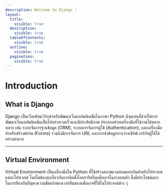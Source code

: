 ```yaml
---
description: Welcome to Django !
layout:
  title:
    visible: true
  description:
    visible: true
  tableOfContents:
    visible: true
  outline:
    visible: true
  pagination:
    visible: true
---
```


# Introduction

## What is Django

Django เป็นเว็บเฟรมเวิร์กสำหรับพัฒนาเว็บแอปพลิเคชันในภาษา Python มีจุดเด่นที่ช่วยให้การพัฒนาเว็บแอปพลิเคชันเป็นไปอย่างรวดเร็วและมีประสิทธิภาพ ประกอบด้วยเครื่องมือที่ใช้งานได้หลากหลาย เช่น ระบบจัดการฐานข้อมูล (ORM), ระบบการจัดการผู้ใช้ (Authentication), และเครื่องมือสำหรับสร้างฟอร์ม (Forms) รวมถึงมีการจัดการ URL และการส่งข้อมูลระหว่างเซิร์ฟเวอร์กับผู้ใช้ได้อย่างสะดวก

***

## Virtual Environment

Virtual Environment เป็นเครื่องมือใน Python ที่ใช้สร้างสภาพแวดล้อมแยกกันสำหรับโปรเจกต์แต่ละโปรเจกต์ โดยไม่ต้องยุ่งเกี่ยวกับการติดตั้งไลบรารีหรือแพ็กเกจในระบบหลัก ซึ่งมีประโยชน์มากในการป้องกันปัญหาความขัดแย้งของเวอร์ชันของแพ็กเกจที่ใช้ในโปรเจกต์ต่าง ๆ
